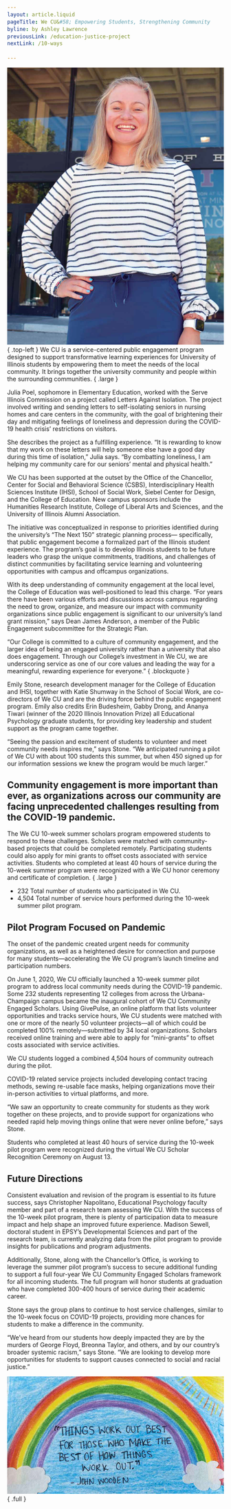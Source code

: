 ```yaml
---
layout: article.liquid
pageTitle: We CU&#58; Empowering Students, Strengthening Community
byline: by Ashley Lawrence
previousLink: /education-justice-project
nextLink: /10-ways

---
```

![Julia Poel](/img/julia-poel.png){ .top-left } We CU is a service-centered public engagement program designed to support transformative learning experiences for University of Illinois students by empowering them to meet the needs of the local community. It brings together the university community and people within the surrounding communities. { .large }

Julia Poel, sophomore in Elementary Education, worked with the Serve Illinois Commission on a project called Letters Against Isolation. The project involved writing and sending letters to self-isolating seniors in nursing homes and care centers in the community, with the goal of brightening their day and mitigating feelings of loneliness and depression during the COVID-19 health crisis’ restrictions on visitors.

She describes the project as a fulfilling experience. “It is rewarding to know that my work on these letters will help someone else have a good day during this time of isolation,” Julia says. “By combatting loneliness, I am helping my community care for our seniors’ mental and physical health.”

We CU has been supported at the outset by the Office of the Chancellor, Center for Social and Behavioral Science (CSBS), Interdisciplinary Health Sciences Institute (IHSI), School of Social Work, Siebel Center for Design, and the College of Education. New campus sponsors include the Humanities Research Institute, College of Liberal Arts and Sciences, and the University of Illinois Alumni Association.

The initiative was conceptualized in response to priorities identified during the university’s “The Next 150” strategic planning process— specifically, that public engagement become a formalized part of the Illinois student experience. The program’s goal is to develop Illinois students to be future leaders who grasp the unique commitments, traditions, and challenges of distinct communities by facilitating service learning and volunteering opportunities with campus and offcampus organizations.

With its deep understanding of community engagement at the local level, the College of Education was well-positioned to lead this charge. “For years there have been various efforts and discussions across campus regarding the need to grow, organize, and measure our impact with community organizations since public engagement is significant to our university’s land grant mission,” says Dean James Anderson, a member of the Public Engagement subcommittee for the Strategic Plan. 

“Our College is committed to a culture of community engagement, and the larger idea of being an engaged university rather than a university that also does engagement. Through our College’s investment in We CU, we are underscoring service as one of our core values and leading the way for a meaningful, rewarding experience for everyone.” { .blockquote }

Emily Stone, research development manager for the College of Education and IHSI, together with Katie Shumway in the School of Social Work, are co-directors of We CU and are the driving force behind the public engagement program. Emily also credits Erin Budesheim, Gabby Drong, and Ananya Tiwari (winner of the 2020 Illinois  Innovation Prize) all Educational Psychology graduate students, for providing key leadership and student support as the program came together. 

“Seeing the passion and excitement of students to volunteer and meet community needs inspires me,” says Stone. “We anticipated running a pilot of We CU with about  100 students this summer, but when 450 signed up for our information sessions we knew the program would be much larger.” 

<div class="aside right">
<h2>Community engagement is more important than ever, as organizations across our community are facing unprecedented challenges resulting from the COVID-19 pandemic.</h2>

The We CU 10-week summer scholars program empowered students to respond to these challenges. Scholars were matched with community-based projects that could be completed remotely. Participating students could also apply for mini grants to offset costs associated with service activities. Students who completed at least 40  hours of service during the 10-week summer program were recognized with a We CU honor ceremony and certificate of completion. { .large }

<ul class="stats no-bullets">
<li><span>232</span> Total number of students who participated in We CU.</li>
<li><span>4,504</span> Total number of service hours performed during the 10-week summer pilot program.</li>
</ul>
</div>

## Pilot Program Focused on Pandemic 

The onset of the pandemic created urgent needs for community organizations, as well as a heightened desire for connection and purpose for many students—accelerating the We CU program’s launch timeline and participation numbers.

On June 1, 2020, We CU officially launched a 10-week summer pilot program to address local community needs during the COVID-19 pandemic. Some 232 students representing 12 colleges from across the Urbana-Champaign campus became the inaugural cohort of We CU Community Engaged Scholars. Using GivePulse, an online platform that lists volunteer opportunities and tracks service hours, We CU students were matched with one or more of the nearly 50 volunteer projects—all of which  could be completed 100% remotely—submitted by 34 local organizations. Scholars received online training and were able to apply for “mini-grants” to offset costs associated with service activities. 

We CU students logged a combined 4,504 hours of community outreach during the pilot.

COVID-19 related service projects included developing contact tracing methods, sewing re-usable face masks, helping organizations move their in-person activities to virtual platforms, and more.

“We saw an opportunity to create community for students as they work together on these projects, and to provide support for organizations who needed rapid help moving things online that were never online before,” says Stone.

Students who completed at least 40 hours of service during the 10-week pilot program were recognized during the virtual We CU Scholar Recognition Ceremony on August 13. 

## Future Directions

Consistent evaluation and revision of the program is essential to its future success, says Christopher Napolitano, Educational Psychology faculty member and part of a research team assessing We CU. With the success of the 10-week pilot program, there is plenty of participation data to measure impact and help shape an improved future experience. Madison Sewell, doctoral student in EPSY’s Developmental Sciences and part of the research team, is currently analyzing data from the pilot program to provide insights for publications and program adjustments.

Additionally, Stone, along with the Chancellor’s Office, is working to leverage the summer pilot program’s success to secure additional funding to support a full four-year We CU Community Engaged Scholars framework for all incoming students. The full program will honor students at  graduation who have completed 300-400 hours of service during their academic career.

Stone says the group plans to continue to host service challenges, similar to the 10-week focus on COVID-19 projects, providing more chances for students to make a difference in the community.

“We’ve heard from our students how deeply impacted they are by the murders of George Floyd, Breonna Taylor, and others, and by our country’s  broader systemic racism,” says Stone. “We are looking to develop more opportunities for students to support causes connected to social and racial justice.”

![Rainbow picture with text saying Things work out best for those who make the best of how things work out by John Wooden](/img/letters-against-isolation.png) { .full }
